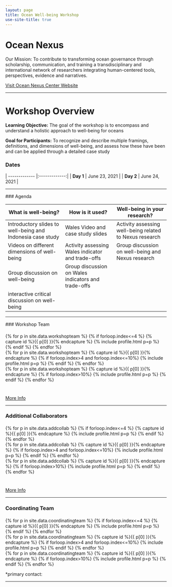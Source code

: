 ```yaml
---
layout: page
title: Ocean Well-being Workshop
use-site-title: true
---
```


# Ocean Nexus
Our Mission: To contribute to transforming ocean governance through scholarship, communication, and training a transdisciplinary and international network of researchers integrating human-centered tools, perspectives, evidence and narratives.

[Visit Ocean Nexus Center Website](https://oceannexus.uw.edu/)

<hr>

# Workshop Overview

**Learning Objective:** The goal of the workshop is to encompass and understand a holistic approach to well-being for oceans 

**Goal for Participants:** To recognize and describe multiple framings, definitions, and dimensions of well-being, and assess how these have been and can be applied through a detailed case study

### **Dates**

| ------------- |:-------------:|
| **Day 1**     | June 23, 2021 |
| **Day 2**     | June 24, 2021 |

<hr>
### Agenda

| What is well-being? | How is it used? | Well-being in your research? |
| ------------- |-------------| ------------ |
| Introductory slides to well-being and Indonesia case study | Wales Video and case study slides | Activity assessing well-being related to Nexus research |
| Videos on different dimensions of well-being | Activity assessing Wales indicator and trade-offs | Group discussion on well-being and Nexus research |
| Group discussion on well-being | Group discussion on Wales indicators and trade-offs |    |
| interactive critical discussion on well-being |   |    

<hr>
### Workshop Team
<div class="container" style="margin-top: 20px;margin-bottom: 10px;">
  <div class="row">
  {% for p in site.data.workshopteam %}
  {% if forloop.index<=4 %}
  {% capture id %}{{ p[0] }}{% endcapture %}
  {% include profile.html p=p %}
  {% endif %}
  {% endfor %}
  </div>
  <div class="row">
  {% for p in site.data.workshopteam %}
  {% capture id %}{{ p[0] }}{% endcapture %}
  {% if forloop.index>4 and forloop.index<=10%}
  {% include profile.html p=p %}
  {% endif %}
  {% endfor %}
  </div>
  <div class="row">
  {% for p in site.data.workshopteam %}
  {% capture id %}{{ p[0] }}{% endcapture %}
  {% if forloop.index>10%}
  {% include profile.html p=p %}
  {% endif %}
  {% endfor %}
 </div>
</div>

<div class="container" style="margin-top: 40px;margin-bottom: 10px;">
<a href="https://ever-rasy.github.io/oceanwellbeingworkshop.github.io/people/">More Info</a>
</div>

<hr>
    
### Additional Collaborators
    
<div class="container" style="margin-top: 20px;margin-bottom: 10px;">
  <div class="row">
  {% for p in site.data.addcollab %}
  {% if forloop.index<=4 %}
  {% capture id %}{{ p[0] }}{% endcapture %}
  {% include profile.html p=p %}
  {% endif %}
  {% endfor %}
  </div>
  <div class="row">
  {% for p in site.data.addcollab %}
  {% capture id %}{{ p[0] }}{% endcapture %}
  {% if forloop.index>4 and forloop.index<=10%}
  {% include profile.html p=p %}
  {% endif %}
  {% endfor %}
  </div>
  <div class="row">
  {% for p in site.data.addcollab %}
  {% capture id %}{{ p[0] }}{% endcapture %}
  {% if forloop.index>10%}
  {% include profile.html p=p %}
  {% endif %}
  {% endfor %}
 </div>
</div>

<div class="container" style="margin-top: 40px;margin-bottom: 10px;">
<a href="https://ever-rasy.github.io/oceanwellbeingworkshop.github.io/people/">More Info</a>
</div>

<hr>

### Coordinating Team

<!-- prettier-ignore -->
<div class="container" style="margin-top: 20px;margin-bottom: 10px;">
  <div class="row">
  {% for p in site.data.coordinatingteam %}
  {% if forloop.index<=4 %}
  {% capture id %}{{ p[0] }}{% endcapture %}
  {% include profile.html p=p %}
  {% endif %}
  {% endfor %}
  </div>
  <div class="row">
  {% for p in site.data.coordinatingteam %}
  {% capture id %}{{ p[0] }}{% endcapture %}
  {% if forloop.index>4 and forloop.index<=10%}
  {% include profile.html p=p %}
  {% endif %}
  {% endfor %}
  </div>
  <div class="row">
  {% for p in site.data.coordinatingteam %}
  {% capture id %}{{ p[0] }}{% endcapture %}
  {% if forloop.index>10%}
  {% include profile.html p=p %}
  {% endif %}
  {% endfor %}
 </div>
</div>

\*primary contact: 
<hr>


